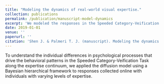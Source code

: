 ```yaml
---
title: "Modeling the dynamics of real-world visual expertise."
collection: publications
permalink: /publication/manuscript-model-dynamics
excerpt: 'We modeled the responses in the Speeded Category-Veification Task by participants with varying levels of expertise to understand the dynamics of visual expertise.'
date: 2019-01-01
venue: ''
paperurl: ''
citation: 'Shen J. & Palmeri T. J. (manuscript). Modeling the dynamics of real-world visual expertise. <br>'
---
```

To understand the individual differences in psychological processes that drive the behavioral patterns in the Speeded Category-Veification
Task along the expertise continuum, we applied the diffusion model using a Bayesian
hierarchical framework to responses collected online with individuals with varying levels of expertise. 

